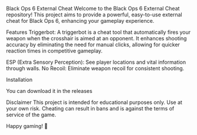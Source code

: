 Black Ops 6 External Cheat
Welcome to the Black Ops 6 External Cheat repository! This project aims to provide a powerful, easy-to-use external cheat for Black Ops 6, enhancing your gameplay experience.

Features
Triggerbot: A triggerbot is a cheat tool that automatically fires your weapon when the crosshair is aimed at an opponent. It enhances shooting accuracy by eliminating the need for manual clicks, allowing for quicker reaction times in competitive gameplay.

ESP (Extra Sensory Perception): See player locations and vital information through walls.
No Recoil: Eliminate weapon recoil for consistent shooting.

Installation

You can download it in the releases

Disclaimer
This project is intended for educational purposes only. Use at your own risk. Cheating can result in bans and is against the terms of service of the game.

Happy gaming! 🚀
